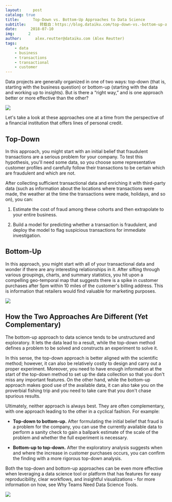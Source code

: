 ```yaml
---
layout:     post
catalog: true
title:      Top-Down vs. Bottom-Up Approaches to Data Science
subtitle:      转载自：https://blog.dataiku.com/top-down-vs.-bottom-up-approaches-to-data-science
date:      2018-07-10
img:      2
author:      alex.reutter@dataiku.com (Alex Reutter)
tags:
    - data
    - business
    - transactions
    - transactional
    - customer
---
```


Data projects are generally organized in one of two ways: top-down (that is, starting with the business question) or bottom-up (starting with the data and working up to insights). But is there a “right way,” and is one approach better or more effective than the other?

![](https://blog.dataiku.com/hs-fs/hubfs/aditya-chinchure-314182-unsplash.jpg?t=1533225894478&width=5822&name=aditya-chinchure-314182-unsplash.jpg)


Let's take a look at these approaches one at a time from the perspective of a financial institution that offers lines of personal credit.

## Top-Down

In this approach, you might start with an initial belief that fraudulent transactions are a serious problem for your company. To test this hypothesis, you'll need some data, so you choose some representative customer profiles and carefully follow their transactions to be certain which are fraudulent and which are not.

After collecting sufficient transactional data and enriching it with third-party data (such as information about the locations where transactions were made, the weather at the time the transactions were made, holidays, and so on), you can:

1. Estimate the cost of fraud among these cohorts and then extrapolate to your entire business.

1. Build a model for predicting whether a transaction is fraudulent, and deploy the model to flag suspicious transactions for immediate investigation.


## Bottom-Up

In this approach, you might start with all of your transactional data and wonder if there are any interesting relationships in it. After sifting through various groupings, charts, and summary statistics, you hit upon a compelling geo-temporal map that suggests there is a spike in customer purchases after 5pm within 10 miles of the customer's billing address. This is information that retailers would find valuable for marketing purposes.

![](https://blog.dataiku.com/hs-fs/hubfs/top-down%202F%20bottom-up%20data%20science.jpg?t=1533225894478&width=600&name=top-down%202F%20bottom-up%20data%20science.jpg)


## How the Two Approaches Are Different (Yet Complementary)

The bottom-up approach to data science tends to be unstructured and exploratory. It lets the data lead to a result, while the top-down method defines a problem to be solved and constructs an experiment to solve it.

In this sense, the top-down approach is better aligned with the scientific method; however, it can also be relatively costly to design and carry out a proper experiment. Moreover, you need to have enough information at the start of the top-down method to set up the data collection so that you don't miss any important features. On the other hand, while the bottom-up approach makes good use of the available data, it can also take you on the proverbial fishing trip and you need to take care that you don't chase spurious results.

Ultimately, neither approach is always best. They are often complementary, with one approach leading to the other in a cyclical fashion. For example:

- **Top-down to bottom-up.** After formulating the initial belief that fraud is a problem for the company, you can use the currently available data to perform a sanity check to gain a ballpark estimate of the scale of the problem and whether the full experiment is necessary.

- **Bottom-up to top-down.** After the exploratory analysis suggests when and where the increase in customer purchases occurs, you can confirm the finding with a more rigorous top-down analysis.


Both the top-down and bottom-up approaches can be even more effective when leveraging a data science tool or platform that has features for easy reproducibility, clear workflows, and insightful visualizations - for more information on how, see Why Teams Need Data Science Tools.

![](https://no-cache.hubspot.com/cta/default/2123903/cd743d1d-5ede-409e-93d0-e1d28a6b9d30.png)

